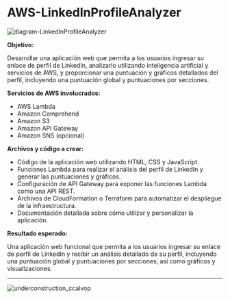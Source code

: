 # AWS-LinkedInProfileAnalyzer

![diagram-LinkedInProfileAnalyzer](https://github.com/ccalvop/AWS-LinkedInProfileAnalyzer/assets/126183973/c5936b71-1b62-4312-9a16-76f6ba020736)

**Objetivo:**

Desarrollar una aplicación web que permita a los usuarios ingresar su enlace de perfil de LinkedIn, analizarlo utilizando inteligencia artificial y servicios de AWS, y proporcionar una puntuación y gráficos detallados del perfil, incluyendo una puntuación global y puntuaciones por secciones.

**Servicios de AWS involucrados:**

  - AWS Lambda
  - Amazon Comprehend
  - Amazon S3
  - Amazon API Gateway
  - Amazon SNS (opcional)

**Archivos y código a crear:**

  - Código de la aplicación web utilizando HTML, CSS y JavaScript.
  - Funciones Lambda para realizar el análisis del perfil de LinkedIn y generar las puntuaciones y gráficos.
  - Configuración de API Gateway para exponer las funciones Lambda como una API REST.
  - Archivos de CloudFormation o Terraform para automatizar el despliegue de la infraestructura.
  - Documentación detallada sobre cómo utilizar y personalizar la aplicación.

**Resultado esperado:**

Una aplicación web funcional que permita a los usuarios ingresar su enlace de perfil de LinkedIn y recibir un análisis detallado de su perfil, incluyendo una puntuación global y puntuaciones por secciones, así como gráficos y visualizaciones.

***

![underconstruction_ccalvop](https://user-images.githubusercontent.com/126183973/234038103-2ab74b58-e1ed-48b3-b45d-74de0e3f18cf.jpg)

